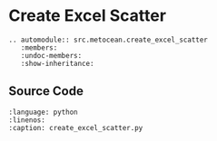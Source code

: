 # Create Excel Scatter

```{eval-rst}
.. automodule:: src.metocean.create_excel_scatter
   :members:
   :undoc-members:
   :show-inheritance:
```

## Source Code

```{literalinclude} ../../src/metocean/create_excel_scatter.py
:language: python
:linenos:
:caption: create_excel_scatter.py
```
